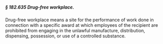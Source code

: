 ##### § 182.635 Drug-free workplace. #####

Drug-free workplace means a site for the performance of work done in connection with a specific award at which employees of the recipient are prohibited from engaging in the unlawful manufacture, distribution, dispensing, possession, or use of a controlled substance.